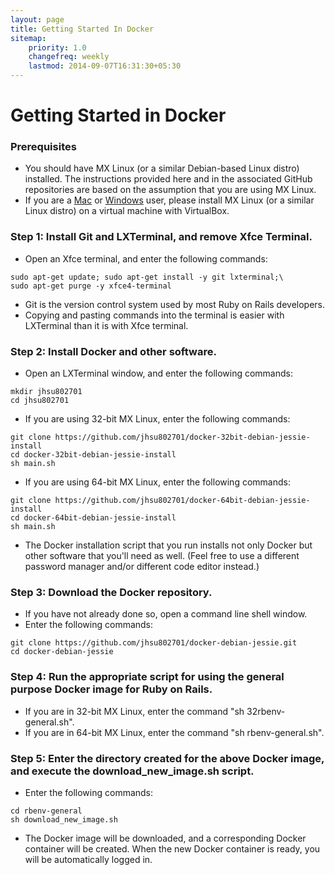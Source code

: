 ```yaml
---
layout: page
title: Getting Started In Docker
sitemap:
    priority: 1.0
    changefreq: weekly
    lastmod: 2014-09-07T16:31:30+05:30
---
```

# Getting Started in Docker

### Prerequisites
* You should have MX Linux (or a similar Debian-based Linux distro) installed.  The instructions provided here and in the associated GitHub repositories are based on the assumption that you are using MX Linux.
* If you are a [Mac](mac.html) or [Windows](windows.html) user, please install MX Linux (or a similar Linux distro) on a virtual machine with VirtualBox.

### Step 1: Install Git and LXTerminal, and remove Xfce Terminal.
* Open an Xfce terminal, and enter the following commands:
```
sudo apt-get update; sudo apt-get install -y git lxterminal;\
sudo apt-get purge -y xfce4-terminal
```
* Git is the version control system used by most Ruby on Rails developers.
* Copying and pasting commands into the terminal is easier with LXTerminal than it is with Xfce terminal.

### Step 2: Install Docker and other software.
* Open an LXTerminal window, and enter the following commands:
```
mkdir jhsu802701
cd jhsu802701
```
* If you are using 32-bit MX Linux, enter the following commands:
```
git clone https://github.com/jhsu802701/docker-32bit-debian-jessie-install
cd docker-32bit-debian-jessie-install
sh main.sh
```
* If you are using 64-bit MX Linux, enter the following commands:
```
git clone https://github.com/jhsu802701/docker-64bit-debian-jessie-install
cd docker-64bit-debian-jessie-install
sh main.sh
```
* The Docker installation script that you run installs not only Docker but other software that you'll need as well.  (Feel free to use a different password manager and/or different code editor instead.)

### Step 3: Download the Docker repository.
* If you have not already done so, open a command line shell window.
* Enter the following commands:
```
git clone https://github.com/jhsu802701/docker-debian-jessie.git
cd docker-debian-jessie
```

### Step 4: Run the appropriate script for using the general purpose Docker image for Ruby on Rails.
* If you are in 32-bit MX Linux, enter the command "sh 32rbenv-general.sh".
* If you are in 64-bit MX Linux, enter the command "sh rbenv-general.sh".

### Step 5: Enter the directory created for the above Docker image, and execute the download_new_image.sh script.
* Enter the following commands:
```
cd rbenv-general
sh download_new_image.sh
```
* The Docker image will be downloaded, and a corresponding Docker container will be created.  When the new Docker container is ready, you will be automatically logged in.
